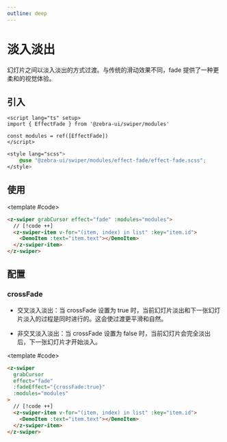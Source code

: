 ```yaml
---
outline: deep
---
```


# 淡入淡出

幻灯片之间以淡入淡出的方式过渡。与传统的滑动效果不同，fade 提供了一种更柔和的视觉体验。

<script setup>
  import {
   ref
  } from 'vue';
  import {
  EffectFade
} from '@zebra-ui/swiper/modules'

  const list = ref(Array.from({
   length: 5
  }).map((item, index) => {

    return {
     text: `Slide ${index + 1}` ,
     id: index + 1
    }

   }
  ))
  const modules = ref([EffectFade])

  const swiperInstance = ref({})

  const onSwiper = (swiper, name)=>{
    swiperInstance.value[name] = swiper;
  }
</script>

<style lang="scss">
    @use "@zebra-ui/swiper/modules/effect-fade/effect-fade.scss";
</style>

## 引入

<!--@include: ./../.vitepress/mixins/modulesTip.md-->

```vue
<script lang="ts" setup>
import { EffectFade } from '@zebra-ui/swiper/modules'

const modules = ref([EffectFade])
</script>
```

```css
<style lang="scss">
    @use "@zebra-ui/swiper/modules/effect-fade/effect-fade.scss";
</style>
```

## 使用

<DemoBlock expanded>
<z-swiper grabCursor effect="fade" :modules="modules">
  <z-swiper-item v-for="(item, index) in list" :key="item.id">
    <DemoItem :text="item.text"></DemoItem>
  </z-swiper-item>
</z-swiper>

<template #code>

```html
<z-swiper grabCursor effect="fade" :modules="modules">
  // [!code ++]
  <z-swiper-item v-for="(item, index) in list" :key="item.id">
    <DemoItem :text="item.text"></DemoItem>
  </z-swiper-item>
</z-swiper>
```

  </template>

</DemoBlock>

## 配置

### crossFade <Badge type="tip" text="推荐开启" />

- 交叉淡入淡出：当 crossFade 设置为 true 时，当前幻灯片淡出和下一张幻灯片淡入的过程是同时进行的。这会使过渡更平滑和自然。

- 非交叉淡入淡出：当 crossFade 设置为 false 时，当前幻灯片会完全淡出后，下一张幻灯片才开始淡入。

<ComponentInfo type="boolean" value="false"></ComponentInfo>

<DemoBlock expanded>
<z-swiper grabCursor effect="fade" :fadeEffect="{crossFade:true}" :modules="modules">
  <z-swiper-item v-for="(item, index) in list" :key="item.id">
    <DemoItem :text="item.text"></DemoItem>
  </z-swiper-item>
</z-swiper>

<template #code>

```html
<z-swiper
  grabCursor
  effect="fade"
  :fadeEffect="{crossFade:true}"
  :modules="modules"
>
  // [!code ++]
  <z-swiper-item v-for="(item, index) in list" :key="item.id">
    <DemoItem :text="item.text"></DemoItem>
  </z-swiper-item>
</z-swiper>
```

  </template>

</DemoBlock>
